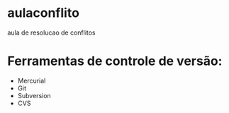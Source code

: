 # aulaconflito
aula de resolucao de conflitos
# Ferramentas de controle de versão:

* Mercurial
* Git
* Subversion
* CVS

